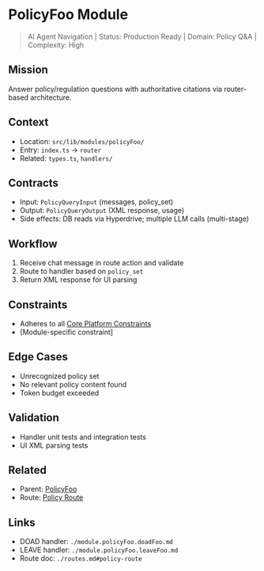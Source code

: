 # PolicyFoo Module

> AI Agent Navigation | Status: Production Ready | Domain: Policy Q&A | Complexity: High

## Mission

Answer policy/regulation questions with authoritative citations via router-based architecture.

## Context

- Location: `src/lib/modules/policyFoo/`
- Entry: `index.ts` → `router`
- Related: `types.ts`, `handlers/`

## Contracts

- Input: `PolicyQueryInput` (messages, policy_set)
- Output: `PolicyQueryOutput` (XML response, usage)
- Side effects: DB reads via Hyperdrive; multiple LLM calls (multi-stage)

## Workflow

1. Receive chat message in route action and validate
2. Route to handler based on `policy_set`
3. Return XML response for UI parsing

## Constraints

- Adheres to all [Core Platform Constraints](./core.md#platform-constraints)
- [Module-specific constraint]

## Edge Cases

- Unrecognized policy set
- No relevant policy content found
- Token budget exceeded

## Validation

- Handler unit tests and integration tests
- UI XML parsing tests

## Related

- Parent: [PolicyFoo](./module.policyFoo.md)
- Route: [Policy Route](./routes.md#policy-route)

## Links

- DOAD handler: `./module.policyFoo.doadFoo.md`
- LEAVE handler: `./module.policyFoo.leaveFoo.md`
- Route doc: `./routes.md#policy-route`
